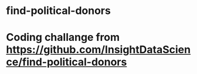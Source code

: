 # find-political-donors
# Coding challange from https://github.com/InsightDataScience/find-political-donors
